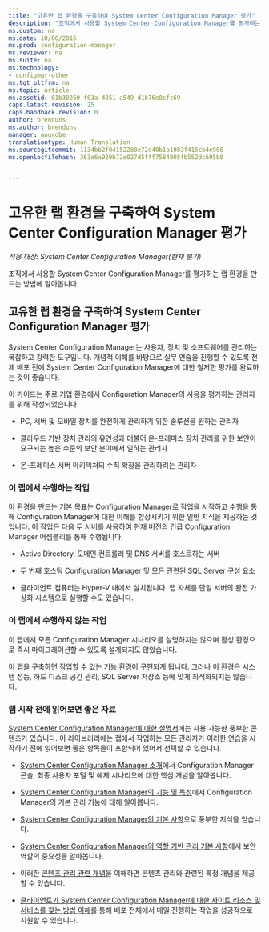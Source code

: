 ```yaml
---
title: "고유한 랩 환경을 구축하여 System Center Configuration Manager 평가"
description: "조직에서 사용할 System Center Configuration Manager를 평가하는 랩 환경을 만듭니다."
ms.custom: na
ms.date: 10/06/2016
ms.prod: configuration-manager
ms.reviewer: na
ms.suite: na
ms.technology:
- configmgr-other
ms.tgt_pltfrm: na
ms.topic: article
ms.assetid: 01b30260-f03a-4851-a549-d1b76e8cfc69
caps.latest.revision: 25
caps.handback.revision: 0
author: brenduns
ms.author: brenduns
manager: angrobe
translationtype: Human Translation
ms.sourcegitcommit: 1134bb2f04152288e72d40b1b1083f415cb4e900
ms.openlocfilehash: 363e6a929b72e027d5fff7584905fb552dc695b0


---
```

# <a name="evaluate-system-center-configuration-manager-by-building-your-own-lab-environment"></a>고유한 랩 환경을 구축하여 System Center Configuration Manager 평가

*적용 대상: System Center Configuration Manager(현재 분기)*

조직에서 사용할 System Center Configuration Manager를 평가하는 랩 환경을 만드는 방법에 알아봅니다.  

## <a name="evaluate-system-center-configuration-manager-by-building-your-own-lab-environment"></a>고유한 랩 환경을 구축하여 System Center Configuration Manager 평가  
 System Center Configuration Manager는 사용자, 장치 및 소프트웨어를 관리하는 복잡하고 강력한 도구입니다. 개념적 이해를 바탕으로 실무 연습을 진행할 수 있도록 전체 배포 전에 System Center Configuration Manager에 대한 철저한 평가를 완료하는 것이 좋습니다.  

 이 가이드는 주로 기업 환경에서 Configuration Manager의 사용을 평가하는 관리자를 위해 작성되었습니다.  

-   PC, 서버 및 모바일 장치를 완전하게 관리하기 위한 솔루션을 원하는 관리자  

-   클라우드 기반 장치 관리의 유연성과 더불어 온-프레미스 장치 관리를 위한 보안이 요구되는 높은 수준의 보안 분야에서 일하는 관리자  

-   온-프레미스 서버 아키텍처의 수직 확장을 관리하려는 관리자  

### <a name="what-this-lab-does"></a>이 랩에서 수행하는 작업  
 이 환경을 만드는 기본 목표는 Configuration Manager로 작업을 시작하고 수행을 통해 Configuration Manager에 대한 이해를 향상시키기 위한 일반 지식을 제공하는 것입니다. 이 작업은 다음 두 서버를 사용하여 현재 버전의 긴급 Configuration Manager 어셈블리를 통해 수행됩니다.  

-   Active Directory, 도메인 컨트롤러 및 DNS 서버를 호스트하는 서버  

-   두 번째 호스팅 Configuration Manager 및 모든 관련된 SQL Server 구성 요소  

-   클라이언트 컴퓨터는 Hyper-V 내에서 설치됩니다. 랩 자체를 단일 서버의 완전 가상화 시스템으로 실행할 수도 있습니다.  

### <a name="what-this-lab-does-not-do"></a>이 랩에서 수행하지 않는 작업  
 이 랩에서 모든 Configuration Manager 시나리오를 설명하지는 않으며 활성 환경으로 즉시 마이그레이션할 수 있도록 설계되지도 않았습니다.  

 이 랩을 구축하면 작업할 수 있는 기능 환경이 구현되게 됩니다. 그러나 이 환경은 시스템 성능, 하드 디스크 공간 관리, SQL Server 저장소 등에 맞게 최적화되지는 않습니다.  

###  <a name="a-namebkmkevalreca-recommended-reading-prior-to-beginning-the-lab"></a><a name="BKMK_EvalRec"></a> 랩 시작 전에 읽어보면 좋은 자료  
 [System Center Configuration Manager에 대한 설명서](http://docs.microsoft.com/sccm/)에는 사용 가능한 풍부한 콘텐츠가 있습니다. 이 라이브러리에는 랩에서 작업하는 모든 관리자가 이러한 연습을 시작하기 전에 읽어보면 좋은 항목들이 포함되어 있어서 선택할 수 있습니다.  

-   [System Center Configuration Manager 소개](../../core/understand/introduction.md)에서 Configuration Manager 콘솔, 최종 사용자 포털 및 예제 시나리오에 대한 핵심 개념을 알아봅니다.  

-   [System Center Configuration Manager의 기능 및 특성](../../core/plan-design/changes/features-and-capabilities.md)에서 Configuration Manager의 기본 관리 기능에 대해 알아봅니다.  

-   [System Center Configuration Manager의 기본 사항](../../core/understand/fundamentals.md)으로 풍부한 지식을 얻습니다.  

-   [System Center Configuration Manager의 역할 기반 관리 기본 사항](../../core/understand/fundamentals-of-role-based-administration.md)에서 보안 역할의 중요성을 알아봅니다.  

-   이러한 [콘텐츠 관리 관련 개념](../../core/plan-design/hierarchy/fundamental-concepts-for-content-management.md#bkmk_Concepts)을 이해하면 콘텐츠 관리와 관련된 특정 개념을 제공할 수 있습니다.  

-   [클라이언트가 System Center Configuration Manager에 대한 사이트 리소스 및 서비스를 찾는 방법 이해](../../core/plan-design/hierarchy/understand-how-clients-find-site-resources-and-services.md)를 통해 배포 전체에서 매일 진행하는 작업을 성공적으로 지원할 수 있습니다.  



<!--HONumber=Nov16_HO1-->


